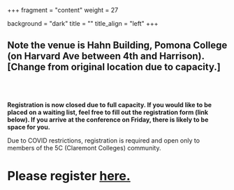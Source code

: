 +++
fragment = "content"
weight = 27

background = "dark"
title = ""
title_align = "left"
+++

<h2>Note the venue is Hahn Building, Pomona College (on Harvard Ave between 4th and Harrison).  <br> [Change from original location due to capacity.]</h2>

<br>
<br>

<b>Registration is now closed due to full capacity.  If you would like to be placed on a waiting list, feel free to fill out the registration form (link below).  If you arrive at the conference on Friday, there is likely to be space for you.</b>

Due to COVID restrictions, registration is required and open only to members of the 5C (Claremont Colleges) community.  

<h1>Please register <a href= "https://forms.gle/u1tdLkg3raJJMuwS9" target = "_blank">here.</a></h1>
